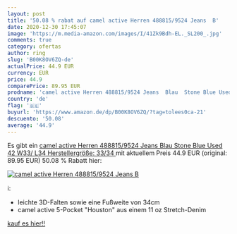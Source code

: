 ```yaml
---
layout: post
title: '50.08 % rabat auf camel active Herren 488815/9524 Jeans  B'
date: 2020-12-30 17:45:07
image: 'https://m.media-amazon.com/images/I/41Zk9Bdh-EL._SL200_.jpg'
comments: true
category: ofertas
author: ring
slug: 'B00K8OV6ZQ-de'
actualPrice: 44.9 EUR
currency: EUR
price: 44.9
comparePrice: 89.95 EUR
prodname: 'camel active Herren 488815/9524 Jeans  Blau  Stone Blue Used 42   W33/ L34  Herstellergröße: 33/34 '
country: 'de'
flag: '🇩🇪'
buyurl: 'https://www.amazon.de/dp/B00K8OV6ZQ/?tag=tolees0ca-21'
descuento: '50.08'
average: '44.9'
---
```


Es gibt ein [camel active Herren 488815/9524 Jeans  Blau  Stone Blue Used 42   W33/ L34  Herstellergröße: 33/34 ](https://www.amazon.de/dp/B00K8OV6ZQ/?tag=tolees0ca-21) mit aktuellem Preis 44.9 EUR (original: 89.95 EUR) 50.08 % Rabatt hier:

[![camel active Herren 488815/9524 Jeans  B](https://m.media-amazon.com/images/I/41Zk9Bdh-EL._SL200_.jpg)](https://www.amazon.de/dp/B00K8OV6ZQ/?tag=tolees0ca-21)

ℹ️:

- leichte 3D-Falten sowie eine Fußweite von 34cm
- camel active 5-Pocket "Houston" aus einem 11 oz Stretch-Denim

[kauf es hier!!](https://www.amazon.de/dp/B00K8OV6ZQ/?tag=tolees0ca-21)
